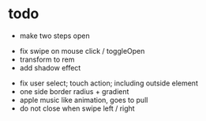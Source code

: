 # todo

- make two steps open
<!-- - get child height -->
<!-- - make scrollable when fully open -->
- fix swipe on mouse click / toggleOpen
- transform to rem
- add shadow effect
<!-- - check performance -->
- fix user select; touch action; including outside element
- one side border radius + gradient
- apple music like animation, goes to pull
- do not close when swipe left / right

